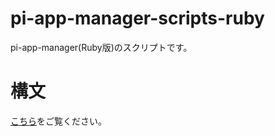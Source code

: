 # pi-app-manager-scripts-ruby
pi-app-manager(Ruby版)のスクリプトです。

# 構文
[こちら](https://github.com/Hayao0819/EG-Installer/wiki/%E3%82%B9%E3%82%AF%E3%83%AA%E3%83%97%E3%83%88%E3%81%AE%E8%A8%98%E8%BF%B0%E6%96%B9%E6%B3%95)をご覧ください。
